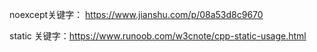 noexcept关键字： https://www.jianshu.com/p/08a53d8c9670

static 关键字：https://www.runoob.com/w3cnote/cpp-static-usage.html